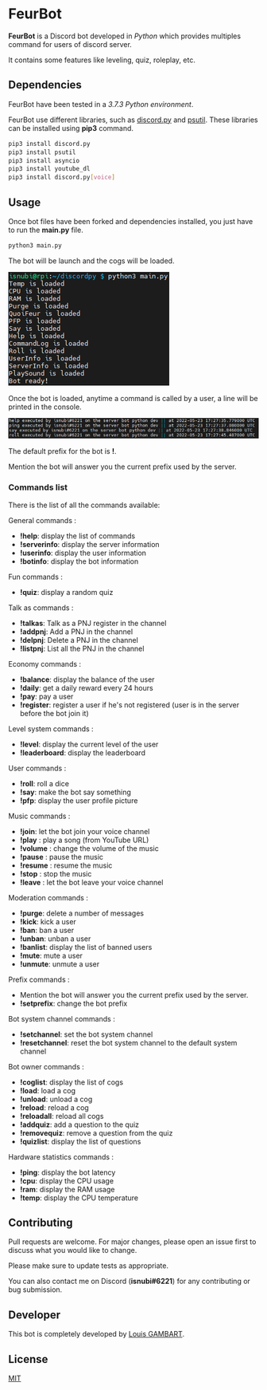 # FeurBot

**FeurBot** is a Discord bot developed in *Python* which provides multiples command for users of discord server.

It contains some features like leveling, quiz, roleplay, etc.

## Dependencies

FeurBot have been tested in a *3.7.3 Python environment*.

FeurBot use different libraries, such as 
[discord.py](https://github.com/Rapptz/discord.py) 
and [psutil](https://github.com/giampaolo/psutil).
These libraries can be installed using **pip3** command.

```bash
pip3 install discord.py
pip3 install psutil
pip3 install asyncio
pip3 install youtube_dl
pip3 install discord.py[voice]
```

## Usage

Once bot files have been forked and dependencies installed, 
you just have to run the **main.py** file.

```bash
python3 main.py
```

The bot will be launch and the cogs will be loaded.

![bot launching](docs/FeurBot_launch.png)

Once the bot is loaded, anytime a command is called by a user, 
a line will be printed in the console.

![bot command output](docs/FeurBot_command-output.png)

The default prefix for the bot is **!**.

Mention the bot will answer you the current prefix used by the server.

### Commands list

There is the list of all the commands available:

General commands :
* **!help**: display the list of commands
* **!serverinfo**: display the server information
* **!userinfo**: display the user information
* **!botinfo**: display the bot information

Fun commands :
* **!quiz**: display a random quiz

Talk as commands :
* **!talkas**: Talk as a PNJ register in the channel
* **!addpnj**: Add a PNJ in the channel
* **!delpnj**: Delete a PNJ in the channel
* **!listpnj**: List all the PNJ in the channel

Economy commands :
* **!balance**: display the balance of the user
* **!daily**: get a daily reward every 24 hours
* **!pay**: pay a user
* **!register**: register a user if he's not registered (user is in the server before the bot join it)

Level system commands :
* **!level**: display the current level of the user
* **!leaderboard**: display the leaderboard

User commands :
* **!roll**: roll a dice
* **!say**: make the bot say something
* **!pfp**: display the user profile picture

Music commands :
* **!join**: let the bot join your voice channel
* **!play** : play a song (from YouTube URL)
* **!volume** : change the volume of the music
* **!pause** : pause the music
* **!resume** : resume the music
* **!stop** : stop the music
* **!leave** : let the bot leave your voice channel

Moderation commands :
* **!purge**: delete a number of messages
* **!kick**: kick a user
* **!ban**: ban a user
* **!unban**: unban a user
* **!banlist**: display the list of banned users
* **!mute**: mute a user
* **!unmute**: unmute a user

Prefix commands :
* Mention the bot will answer you the current prefix used by the server.
* **!setprefix**: change the bot prefix

Bot system channel commands :
* **!setchannel**: set the bot system channel
* **!resetchannel**: reset the bot system channel to the default system channel

Bot owner commands :
* **!coglist**: display the list of cogs
* **!load**: load a cog
* **!unload**: unload a cog
* **!reload**: reload a cog
* **!reloadall**: reload all cogs
* **!addquiz**: add a question to the quiz
* **!removequiz**: remove a question from the quiz
* **!quizlist**: display the list of questions

Hardware statistics commands :
* **!ping**: display the bot latency
* **!cpu**: display the CPU usage
* **!ram**: display the RAM usage
* **!temp**: display the CPU temperature

## Contributing

Pull requests are welcome. For major changes, please open an issue 
first to discuss what you would like to change.

Please make sure to update tests as appropriate.

You can also contact me on Discord (**isnubi#6221**) for any contributing 
or bug submission.

## Developer

This bot is completely developed by 
[Louis GAMBART](https://github.com/Isnubi).

## License

[MIT](https://choosealicense.com/licenses/mit/)